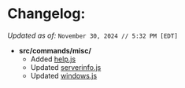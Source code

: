 # Changelog:
*Updated as of:* `November 30, 2024 // 5:32 PM [EDT]`
- **src/commands/misc/**
  - Added [help.js](https://github.com/bruvzz/duckie-bot/blob/main/src/commands/misc/help.js)
  - Updated [serverinfo.js](https://github.com/bruvzz/duckie-bot/blob/main/src/commands/misc/serverinfo.js)
  - Updated [windows.js](https://github.com/bruvzz/duckie-bot/blob/main/src/commands/misc/windows.js)
